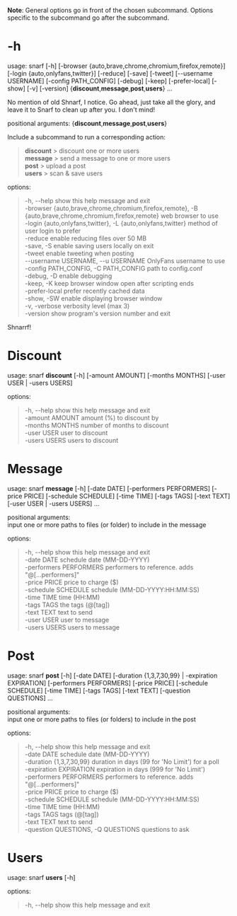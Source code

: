 **Note**: General options go in front of the chosen subcommand. Options specific to the subcommand go after the subcommand.  

# -h

usage: snarf [-h] [-browser {auto,brave,chrome,chromium,firefox,remote}] [-login {auto,onlyfans,twitter}] [-reduce] [-save] [-tweet] [--username USERNAME] [-config PATH_CONFIG] [-debug] [-keep] [-prefer-local] [-show] [-v] [-version] {**discount**,**message**,**post**,**users**} ...  

No mention of old Shnarf, I notice. Go ahead, just take all the glory, and leave it to Snarf to clean up after you. I don't mind!  

positional arguments: {**discount**,**message**,**post**,**users**}  

Include a subcommand to run a corresponding action:  
>   **discount**            > discount one or more users  
>   **message**             > send a message to one or more users  
>   **post**                > upload a post  
>   **users**               > scan & save users  

options:  
> -h, --help            show this help message and exit  
> -browser {auto,brave,chrome,chromium,firefox,remote}, -B {auto,brave,chrome,chromium,firefox,remote}  web browser to use  
> -login {auto,onlyfans,twitter}, -L {auto,onlyfans,twitter}  method of user login to prefer  
> -reduce               enable reducing files over 50 MB  
> -save, -S             enable saving users locally on exit  
> -tweet                enable tweeting when posting  
> --username USERNAME, --u USERNAME OnlyFans username to use  
> -config PATH_CONFIG, -C PATH_CONFIG path to config.conf  
> -debug, -D            enable debugging  
> -keep, -K             keep browser window open after scripting ends  
> -prefer-local         prefer recently cached data  
> -show, -SW            enable displaying browser window  
> -v, -verbose          verbosity level (max 3)  
> -version              show program's version number and exit  

Shnarrf!  

# Discount

usage: snarf **discount** [-h] [-amount AMOUNT] [-months MONTHS] [-user USER | -users USERS]  

options:  
> -h, --help      show this help message and exit  
> -amount AMOUNT  amount (%) to discount by  
> -months MONTHS  number of months to discount  
> -user USER      user to discount  
> -users USERS    users to discount  

# Message

usage: snarf **message** [-h] [-date DATE] [-performers PERFORMERS] [-price PRICE] [-schedule SCHEDULE] [-time TIME] [-tags TAGS] [-text TEXT] [-user USER | -users USERS] ...  

positional arguments:  
  input                 one or more paths to files (or folder) to include in the message  

options:  
> -h, --help            show this help message and exit  
> -date DATE            schedule date (MM-DD-YYYY)  
> -performers PERFORMERS  performers to reference. adds "@[...performers]"  
> -price PRICE          price to charge ($)  
> -schedule SCHEDULE    schedule (MM-DD-YYYY:HH:MM:SS)  
> -time TIME            time (HH:MM)  
> -tags TAGS            the tags (@[tag])  
> -text TEXT            text to send  
> -user USER            user to message  
> -users USERS          users to message  

# Post

usage: snarf **post** [-h] [-date DATE] [-duration {1,3,7,30,99} | -expiration EXPIRATION] [-performers PERFORMERS] [-price PRICE] [-schedule SCHEDULE] [-time TIME] [-tags TAGS] [-text TEXT] [-question QUESTIONS] ...  

positional arguments:  
  input                 one or more paths to files (or folders) to include in the post  

options:  
> -h, --help            show this help message and exit  
> -date DATE            schedule date (MM-DD-YYYY)  
> -duration {1,3,7,30,99} duration in days (99 for 'No Limit') for a poll  
> -expiration EXPIRATION  expiration in days (999 for 'No Limit')  
> -performers PERFORMERS  performers to reference. adds "@[...performers]"  
> -price PRICE          price to charge ($)  
> -schedule SCHEDULE    schedule (MM-DD-YYYY:HH:MM:SS)  
> -time TIME            time (HH:MM)  
> -tags TAGS            tags (@[tag])  
> -text TEXT            text to send  
> -question QUESTIONS, -Q QUESTIONS   questions to ask  

# Users

usage: snarf **users** [-h]  

options:  
> -h, --help  show this help message and exit  

